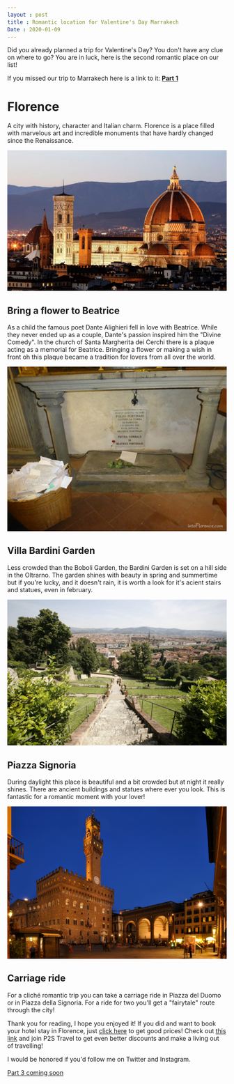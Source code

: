 ```yaml
---
layout : post
title : Romantic location for Valentine's Day Marrakech
Date : 2020-01-09
---
```


Did you already planned a trip for Valentine's Day? You don't have any clue on where to go? You are in luck, here is the second romantic place on our list!

If you missed our trip to Marrakech here is a link to it:
**[Part 1](https://jdtravelp2s.github.io/2020/01/02/romantic-locations-marrakech)**

# Florence

A city with history, character and Italian charm. Florence is a place filled with marvelous art and incredible monuments that have hardly changed since the Renaissance.

<img class="d-block w-100 img-fluid" src="/assets/romantic-trip-2020/florence-city.jpeg" alt="Florence city">

## Bring a flower to Beatrice

As a child the famous poet Dante Alighieri fell in love with Beatrice. While they never ended up as a couple, Dante's passion inspired him the "Divine Comedy". In the church of Santa Margherita dei Cerchi there is a plaque acting as a memorial for Beatrice. Bringing a flower or making a wish in front oh this plaque became a tradition for lovers from all over the world.

<img class="d-block w-100 img-fluid" src="/assets/romantic-trip-2020/florence-beatrice.jpeg" alt="Florence Beatrice Dante">

## Villa Bardini Garden

Less crowded than the Boboli Garden, the Bardini Garden is set on a hill side in the Oltrarno. The garden shines with beauty in spring and summertime but if you're lucky, and it doesn't rain, it is worth a look for it's acient stairs and statues, even in february.

<img class="d-block w-100 img-fluid" src="/assets/romantic-trip-2020/bardini-garden.jpeg" alt="Villa Bardini Garden">

## Piazza Signoria

During daylight this place is beautiful and a bit crowded but at night it really shines. There are ancient buildings and statues where ever you look. This is fantastic for a romantic moment with your lover!

<img class="d-block w-100 img-fluid" src="/assets/romantic-trip-2020/piazza-signoria.jpeg" alt="Piazza Signoria">

## Carriage ride

For a cliché romantic trip you can take a carriage ride in Piazza del Duomo or in Piazza della Signoria. For a ride for two you'll get a "fairytale" route through the city!

Thank you for reading, I hope you enjoyed it! If you did and want to book your hotel stay in Florence, just [click here](https://thehotelsite.com/jdtravelp2s) to get good prices! Check out [this link](https://p2stravel.com/jdtravelp2s) and join P2S Travel to get even better discounts and make a living out of travelling!

I would be honored if you'd follow me on Twitter and Instagram.

[Part 3 coming soon](#part3)

